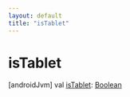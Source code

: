 ```yaml
---
layout: default
title: "isTablet"
---
```


# isTablet

[androidJvm]
val [isTablet](is-tablet.md): [Boolean](https://kotlinlang.org/api/core/kotlin-stdlib/kotlin/-boolean/index.html)